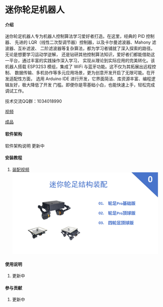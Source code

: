# 迷你轮足机器人

#### 介绍
迷你轮足机器人专为机器人控制算法学习爱好者打造。在这里，经典的 PID 控制器、
先进的 LQR（线性二次型调节器）控制器，以及卡尔曼滤波器、Mahony 滤波器、互补滤波、
二阶滤波器等复杂算法，都为学习者铺就了深入探索的路径。无论是想要学习运动学逆解，
还是钻研其他控制算法知识，爱好者们都能借助这一平台，通过丰富的实践操作深入学习，
实现从理论到实际应用的完美转化。该机器人搭载 ESP32S3 模组，集成了 WiFi 与蓝牙功能。这不仅为其拓展出远程控制、
数据传输、多机协作等多元应用场景，更为创意开发开启了无限可能。在开发适配性方面，
选用 Arduino IDE 进行开发，它界面简洁、库资源丰富、编程逻辑友好，极大降低了开发
门槛。即便你是零基础小白，也能快速上手，轻松完成调试工作。

技术交流QQ群：1034018990

[视频](http://www.bilibili.com/video/BV1WQ5bz3ESg/?spm_id_from=333.337.search-card.all.click)

[成品](http://e.tb.cn/h.68HahNZxbi3Mf0G?tk=JHHiVc9SxGo)

#### 软件架构
软件架构说明 更新中


#### 安装教程

1.  [装配视频](https://www.bilibili.com/video/BV1EwLizQEqM/?spm_id_from=333.1387.homepage.video_card.click&vd_source=0521e93748b5b09affb73930c5d67d67)
    ![输入图片说明](%E5%9B%BE%E7%89%87/%E8%BD%AE%E8%B6%B3%E8%A3%85%E9%85%8D.png)
#### 使用说明

1.  更新中

#### 参与贡献

1.  更新中

